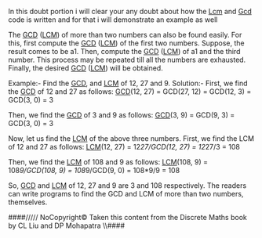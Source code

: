 In this doubt portion i will clear your any doubt about how the [Lcm](Lcm.java) and [Gcd](Gcd.java) code is written and for that i will demonstrate an example as well

The [GCD](Gcd.java) ([LCM](Lcm.java)) of more than two numbers can also be found easily. For this, first compute the [GCD](Gcd.java) ([LCM](Lcm.java)) of the first two numbers. Suppose, the result comes to be a1. Then, compute the [GCD](Gcd.java) ([LCM](Lcm.java)) of a1 and the third number. This process may be repeated till all the numbers are exhausted. Finally, the desired [GCD](Gcd.java) ([LCM](Lcm.java)) will be obtained.

Example:- Find the [GCD](Gcd.java), and [LCM](Lcm.java) of 12, 27 and 9.
Solution:- 
First, we find the [GCD](Gcd.java) of 12 and 27 as follows:
[GCD](Gcd.java)(12, 27) = GCD(27, 12)
            = GCD(12, 3)
            = GCD(3, 0)
            = 3

Then, we find the [GCD](Gcd.java) of 3 and 9 as follows:
[GCD](Gcd.java)(3, 9) = GCD(9, 3)
          = GCD(3, 0)
          = 3

Now, let us find the [LCM](Lcm.java) of the above three numbers. First, we find the LCM of 12 and 27 as follows:
[LCM](Lcm.java)(12, 27) = 12*27/GCD(12, 27)
            = 12*27/3
            = 108

Then, we find the [LCM](Lcm.java) of 108 and 9 as follows:
[LCM](Lcm.java)(108, 9) = 108*9/GCD(108, 9)
            = 108*9/GCD(9, 0)
            = 108*9/9
            = 108

So, [GCD](Gcd.java) and [LCM](Lcm.java) of 12, 27 and 9 are 3 and 108 respectively.
The readers can write programs to find the GCD and LCM of more than two numbers, themselves.

####///// NoCopyright© Taken this content from the Discrete Maths book by CL Liu and DP Mohapatra \\\\\#### 
